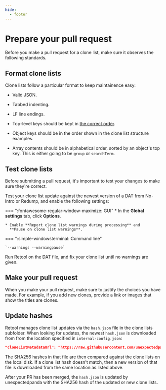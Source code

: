 ```yaml
---
hide:
  - footer
---
```


# Prepare your pull request

Before you make a pull request for a clone list, make sure it observes the following
standards.

## Format clone lists

Clone lists follow a particular format to keep maintainence easy:

* Valid JSON.

* Tabbed indenting.

* LF line endings.

* Top-level keys should be kept in [the correct order](../contribute-clone-lists#clone-list-structure).

* Object keys should be in the order shown in the clone list structure examples.

* Array contents should be in alphabetical order, sorted by an object's top key. This is
  either going to be `group` or `searchTerm`.

## Test clone lists

Before submitting a pull request, it's important to test your changes to make sure they're
correct.

Test your clone list update against the newest version of a DAT from No-Intro or Redump,
and enable the following settings:

=== ":fontawesome-regular-window-maximize: GUI"
    * In the **Global settings** tab, click **Options**.

    * Enable **Report clone list warnings during processing** and
      **Pause on clone list warnings**.

=== ":simple-windowsterminal: Command line"

    `--warnings --warningpause`

Run Retool on the DAT file, and fix your clone list until no warnings are given.

## Make your pull request

When you make your pull request, make sure to justify the choices you have made. For
example, if you add new clones, provide a link or images that show the titles are clones.

## Update hashes

Retool manages clone list updates via the `hash.json` file in the clone lists subfolder.
When looking for updates, the newest `hash.json` is downloaded from from the location
specified in `internal-config.json`:

```json
"cloneListMetadataUrl": "https://raw.githubusercontent.com/unexpectedpanda/retool-clonelists-metadata/",
```

The SHA256 hashes in that file are then compared against the clone lists on the local
disk. If a clone list hash doesn't match, then a new version of that file is downloaded
from the same location as listed above.

After your PR has been merged, the `hash.json` is updated by unexpectedpanda with the
SHA256 hash of the updated or new clone lists.